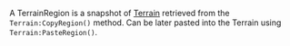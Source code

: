 A TerrainRegion is a snapshot of [Terrain](https://create.roblox.com/docs/reference/engine/classes/Terrain) retrieved from the
`Terrain:CopyRegion()` method. Can be later pasted into the Terrain using
`Terrain:PasteRegion()`.